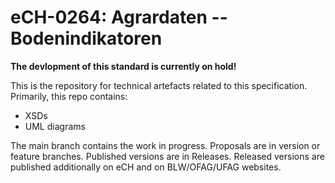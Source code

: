 # eCH-0264: Agrardaten -- Bodenindikatoren

**The devlopment of this standard is currently on hold!**


This is the repository for technical artefacts related to this specification.
Primarily, this repo contains:

* XSDs
* UML diagrams

The main branch contains the work in progress. Proposals are in version or feature branches. Published versions are in Releases. Released versions are published additionally on eCH and on BLW/OFAG/UFAG websites.
